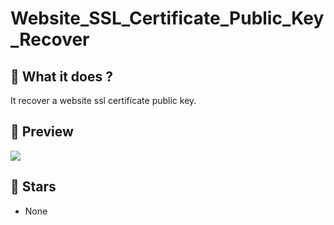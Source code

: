 # Website_SSL_Certificate_Public_Key_Recover

## 📜 What it does ?

It recover a website ssl certificate public key.

## 🎥 Preview

[![](https://i.imgur.com/lXmvx1K.gif)](https://i.imgur.com/lXmvx1K.mp4)

## 🌟 Stars

- None
